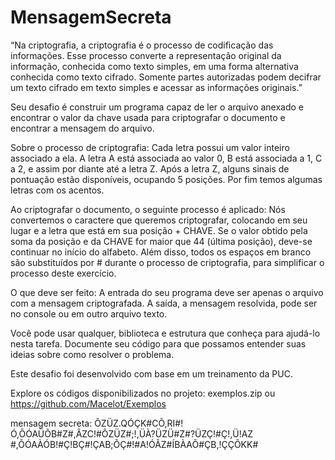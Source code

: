 # MensagemSecreta

“Na criptografia, a criptografia é o processo de codificação das informações. Esse processo converte a representação original da informação, conhecida como texto simples, em uma forma alternativa conhecida como texto cifrado. Somente partes autorizadas podem decifrar um texto cifrado em texto simples e acessar as informações originais.”

Seu desafio é construir um programa capaz de ler o arquivo anexado e encontrar o valor da chave usada para criptografar o documento e encontrar a mensagem do arquivo.

Sobre o processo de criptografia:
Cada letra possui um valor inteiro associado a ela. A letra A está associada ao valor 0, B está associada a 1, C a 2, e assim por diante até a letra Z. Após a letra Z, alguns sinais de pontuação estão disponíveis, ocupando 5 posições. Por fim temos algumas letras com os acentos.

Ao criptografar o documento, o seguinte processo é aplicado:
Nós convertemos o caractere que queremos criptografar, colocando em seu lugar e a letra que está em sua posição + CHAVE. 
Se o valor obtido pela soma da posição e da CHAVE for maior que 44 (última posição), deve-se continuar no início do alfabeto. Além disso, todos os espaços em branco são substituídos por # durante o processo de criptografia, para simplificar o processo deste exercício.

O que deve ser feito:
A entrada do seu programa deve ser apenas o arquivo com a mensagem criptografada.
A saída, a mensagem resolvida, pode ser no console ou em outro arquivo texto.

Você pode usar qualquer, biblioteca e estrutura que conheça para ajudá-lo nesta tarefa. 
Documente seu código para que possamos entender suas ideias sobre como resolver o problema.

Este desafio foi desenvolvido com base em um treinamento da PUC.

Explore os códigos disponibilizados no projeto: 
exemplos.zip ou https://github.com/Macelot/Exemplos

mensagem secreta:
ÔZÜZ.QÓÇK#CÕ,RI#!Ó,ÕÓAÜÕB#Z#,ÃZC!#ÔZÜZ#;!,ÜÀ?ÜZÜ#Z#?ÜZÇ!#Ç!,Ü!AZ
#,ÕÓAÀÓB!#Ç!BÇ#!ÇAB;ÕÇ#!#A!ÓÃZ#ÍBÀAÕ#ÇB,!ÇÇÕKK#
